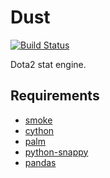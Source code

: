 Dust
=========
[![Build Status](https://travis-ci.org/JMensch/dust.svg)](https://travis-ci.org/JMensch/dust)

Dota2 stat engine.

Requirements
------------
* [smoke](https://github.com/skadistats/smoke)
* [cython](http://docs.cython.org/src/quickstart/install.html)
* [palm](https://github.com/bumptech/palm)
* [python-snappy](https://github.com/andrix/python-snappy)
* [pandas](http://pandas.pydata.org/pandas-docs/stable/install.html)
